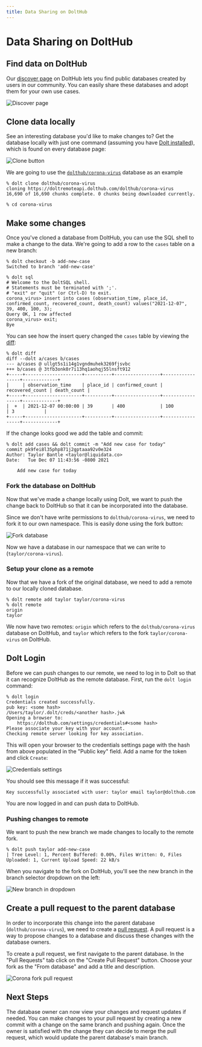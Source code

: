 ```yaml
---
title: Data Sharing on DoltHub
---
```


# Data Sharing on DoltHub

## Find data on DoltHub

Our [discover page](https://www.dolthub.com/discover) on DoltHub lets you find public databases created by users in our community. You can easily share these databases and adopt them for your own use cases.

![Discover page](../../.gitbook/assets/discover-covid-search.png)

## Clone data locally

See an interesting database you'd like to make changes to? Get the database locally with just one command (assuming you have [Dolt installed](../installation.md)), which is found on every database page:

![Clone button](../../.gitbook/assets/dolt-clone-corona-virus.png)

We are going to use the [`dolthub/corona-virus`](https://www.dolthub.com/repositories/dolthub/corona-virus) database as an example

```
% dolt clone dolthub/corona-virus
cloning https://doltremoteapi.dolthub.com/dolthub/corona-virus
16,690 of 16,690 chunks complete. 0 chunks being downloaded currently.

% cd corona-virus
```

## Make some changes

Once you've cloned a database from DoltHub, you can use the SQL shell to make a change to the data. We're going to add a row to the `cases` table on a new branch:

```
% dolt checkout -b add-new-case
Switched to branch 'add-new-case'

% dolt sql
# Welcome to the DoltSQL shell.
# Statements must be terminated with ';'.
# "exit" or "quit" (or Ctrl-D) to exit.
corona_virus> insert into cases (observation_time, place_id, confirmed_count, recovered_count, death_count) values("2021-12-07", 39, 400, 100, 3);
Query OK, 1 row affected
corona_virus> exit;
Bye
```

You can see how the insert query changed the `cases` table by viewing the [diff](../../concepts/dolt/diff.md):

```
% dolt diff
diff --dolt a/cases b/cases
--- a/cases @ ullgt5s1i14g1vgndmuhek3269fjsvbc
+++ b/cases @ 3tfb3onk0r7i13hq1aohqj55lnsft912
+-----+---------------------+----------+-----------------+-----------------+-------------+
|     | observation_time    | place_id | confirmed_count | recovered_count | death_count |
+-----+---------------------+----------+-----------------+-----------------+-------------+
|  +  | 2021-12-07 00:00:00 | 39       | 400             | 100             | 3           |
+-----+---------------------+----------+-----------------+-----------------+-------------+
```

If the change looks good we add the table and commit:

```
% dolt add cases && dolt commit -m "Add new case for today"
commit pk9fei8l35php871j2gptaaa92v0e324
Author: Taylor Bantle <taylor@liquidata.co>
Date:   Tue Dec 07 11:43:56 -0800 2021

	Add new case for today

```

### Fork the database on DoltHub

Now that we've made a change locally using Dolt, we want to push the change back to DoltHub so that it can be incorporated into the database.

Since we don't have write permissions to `dolthub/corona-virus`, we need to fork it to our own namespace. This is easily done using the fork button:

![Fork database](../../.gitbook/assets/fork-corona-virus.png)

Now we have a database in our namespace that we can write to (`taylor/corona-virus`).

### Setup your clone as a remote

Now that we have a fork of the original database, we need to add a remote to our locally cloned database.

```
% dolt remote add taylor taylor/corona-virus
% dolt remote
origin
taylor
```

We now have two remotes: `origin` which refers to the `dolthub/corona-virus` database on DoltHub, and `taylor` which refers to the fork `taylor/corona-virus` on DoltHub.

## Dolt Login

Before we can push changes to our remote, we need to log in to Dolt so that it can recognize DoltHub as the remote database. First, run the `dolt login` command:

```
% dolt login
Credentials created successfully.
pub key: <some hash>
/Users/taylor/.dolt/creds/<another hash>.jwk
Opening a browser to:
	https://dolthub.com/settings/credentials#<some hash>
Please associate your key with your account.
Checking remote server looking for key association.
```

This will open your browser to the credentials settings page with the hash from above populated in the "Public key" field. Add a name for the token and click `Create`:

![Credentials settings](../../.gitbook/assets/dolthub-add-cred.png)

You should see this message if it was successful:

```
Key successfully associated with user: taylor email taylor@dolthub.com
```

You are now logged in and can push data to DoltHub.

### Pushing changes to remote

We want to push the new branch we made changes to locally to the remote fork.

```
% dolt push taylor add-new-case
| Tree Level: 1, Percent Buffered: 0.00%, Files Written: 0, Files Uploaded: 1, Current Upload Speed: 22 kB/s
```

When you navigate to the fork on DoltHub, you'll see the new branch in the branch selector dropdown on the left:

![New branch in dropdown](../../.gitbook/assets/new-dolthub-branch-corona.png)

## Create a pull request to the parent database

In order to incorporate this change into the parent database (`dolthub/corona-virus`), we need to create a [pull request](../../concepts/dolthub/prs.md). A pull request is a way to propose changes to a database and discuss these changes with the database owners.

To create a pull request, we first navigate to the parent database. In the "Pull Requests" tab click on the "Create Pull Request" button. Choose your fork as the "From database" and add a title and description.

![Corona fork pull request](../../.gitbook/assets/new-pull-corona.png)

## Next Steps

The database owner can now view your changes and request updates if needed. You can make changes to your pull request by creating a new commit with a change on the same branch and pushing again. Once the owner is satisfied with the change they can decide to merge the pull request, which would update the parent database's main branch.
